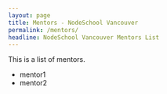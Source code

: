 ```yaml
---
layout: page
title: Mentors - NodeSchool Vancouver
permalink: /mentors/
headline: NodeSchool Vancouver Mentors List
---
```


This is a list of mentors.

* mentor1
* mentor2